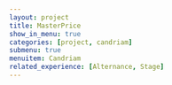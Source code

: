 ```yaml
---
layout: project
title: MasterPrice
show_in_menu: true
categories: [project, candriam]
submenu: true
menuitem: Candriam
related_experience: [Alternance, Stage]
---
```


